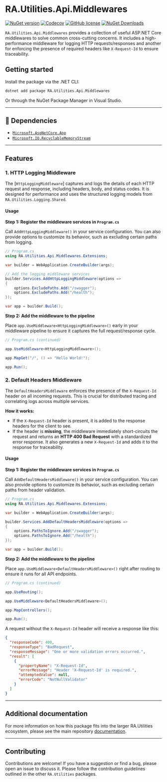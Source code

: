 # RA.Utilities.Api.Middlewares

[![NuGet version](https://img.shields.io/nuget/v/RA.Utilities.Api.Middlewares.svg)](https://www.nuget.org/packages/RA.Utilities.Api.Middlewares/)
[![Codecov](https://codecov.io/github/RedonAlla/RA.Utilities/graph/badge.svg)](https://codecov.io/github/RedonAlla/RA.Utilities)
[![GitHub license](https://img.shields.io/github/license/RedonAlla/RA.Utilities)](https://github.com/RedonAlla/RA.Utilities/blob/main/LICENSE)
[![NuGet Downloads](https://img.shields.io/nuget/dt/RA.Utilities.Api.Middlewares.svg)](https://www.nuget.org/packages/RA.Utilities.Api.Middlewares/)

`RA.Utilities.Api.Middlewares` provides a collection of useful ASP.NET Core middlewares to solve common cross-cutting concerns. It includes a high-performance middleware for logging HTTP requests/responses and another for enforcing the presence of required headers like `X-Request-Id` to ensure traceability.

## Getting started

Install the package via the .NET CLI:

```bash
dotnet add package RA.Utilities.Api.Middlewares
```

Or through the NuGet Package Manager in Visual Studio.

---

## 🔗 Dependencies

- [`Microsoft.AspNetCore.App`](https://learn.microsoft.com/en-us/aspnet/core/fundamentals/metapackage-app)
- [`Microsoft.IO.RecyclableMemoryStream`](https://www.nuget.org/packages/Microsoft.IO.RecyclableMemoryStream)

---

## Features

### 1. HTTP Logging Middleware

The [`HttpLoggingMiddleware`] captures and logs the details of each HTTP request and response, including headers, body, and status codes. It is designed for performance and uses the structured logging models from `RA.Utilities.Logging.Shared`.

#### Usage

**Step 1: Register the middleware services in `Program.cs`**

Call `AddHttpLoggingMiddleware()` in your service configuration. You can also provide options to customize its behavior, such as excluding certain paths from logging.

```csharp
// Program.cs
using RA.Utilities.Api.Middlewares.Extensions;

var builder = WebApplication.CreateBuilder(args);

// Add the logging middleware services
builder.Services.AddHttpLoggingMiddleware(options =>
{
    options.ExcludePaths.Add("/swagger");
    options.ExcludePaths.Add("/health");
});

var app = builder.Build();
```

**Step 2: Add the middleware to the pipeline**

Place `app.UseMiddleware<HttpLoggingMiddleware>()` early in your middleware pipeline to ensure it captures the full request/response cycle.

```csharp
// Program.cs (continued)

app.UseMiddleware<HttpLoggingMiddleware>();

app.MapGet("/", () => "Hello World!");

app.Run();
```

### 2. Default Headers Middleware

The `DefaultHeadersMiddleware` enforces the presence of the `X-Request-Id` header on all incoming requests. This is crucial for distributed tracing and correlating logs across multiple services.

**How it works:**

- If the `X-Request-Id` header is present, it is added to the response headers for the client to see.
- If the header is **missing**, the middleware immediately short-circuits the request and returns an **HTTP 400 Bad Request** with a standardized error response. It also generates a new `X-Request-Id` and adds it to the response for traceability.

#### Usage

**Step 1: Register the middleware services in `Program.cs`**

Call `AddDefaultHeadersMiddleware()` in your service configuration.
You can also provide options to customize its behavior, such as excluding certain paths from header validation.

```csharp
// Program.cs
using RA.Utilities.Api.Middlewares.Extensions;

var builder = WebApplication.CreateBuilder(args);

builder.Services.AddDefaultHeadersMiddleware(options =>
{
    options.PathsToIgnore.Add("/swagger");
    options.PathsToIgnore.Add("/health");
});

var app = builder.Build();
```

**Step 2: Add the middleware to the pipeline**

Place `app.UseMiddleware<DefaultHeadersMiddleware>()` right after routing to ensure it runs for all API endpoints.

```csharp
// Program.cs (continued)

app.UseRouting();

app.UseMiddleware<DefaultHeadersMiddleware>();

app.MapControllers();

app.Run();
```

A request without the `X-Request-Id` header will receive a response like this:

```json
{
  "responseCode": 400,
  "responseType": "BadRequest",
  "responseMessage": "One or more validation errors occurred.",
  "result": [
    {
      "propertyName": "X-Request-Id",
      "errorMessage": "Header 'X-Request-Id' is required.",
      "attemptedValue": null,
      "errorCode": "NotNullValidator"
    }
  ]
}
```

---

## Additional documentation

For more information on how this package fits into the larger RA.Utilities ecosystem, please see the main repository [documentation](https://redonalla.github.io/RA.Utilities/nuget-packages/api/ApiMiddlewares/).

---

## Contributing

Contributions are welcome! If you have a suggestion or find a bug, please open an issue to discuss it.
Please follow the contribution guidelines outlined in the other `RA.Utilities` packages.